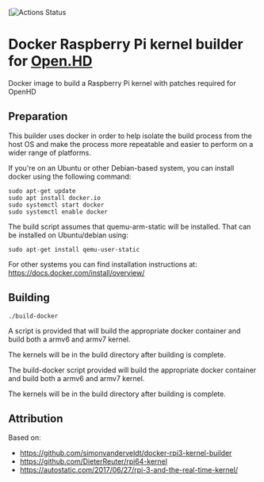 [![Actions Status](https://github.com/webbbn/docker-rpi3-kernel-builder/workflows/build/badge.svg)

# Docker Raspberry Pi kernel builder for [Open.HD](https://github.com/HD-Fpv/Open.HD)

Docker image to build a Raspberry Pi kernel with patches required for OpenHD

## Preparation

This builder uses docker in order to help isolate the build process from the host OS and make the process more repeatable and easier to perform on a wider range of platforms.

If you're on an Ubuntu or other Debian-based system, you can install docker using the following command:

~~~
sudo apt-get update
sudo apt install docker.io
sudo systemctl start docker
sudo systemctl enable docker
~~~

The build script assumes that quemu-arm-static will be installed. That can be installed on Ubuntu/debian using:

~~~
sudo apt-get install qemu-user-static
~~~

For other systems you can find installation instructions at: https://docs.docker.com/install/overview/

## Building

```
./build-docker
```
A script is provided that will build the appropriate docker container and build both a armv6 and armv7 kernel.

The kernels will be in the build directory after building is complete.

The build-docker script provided will build the appropriate docker container and build both a armv6 and armv7 kernel.

The kernels will be in the build directory after building is complete.

## Attribution
Based on:
- https://github.com/simonvanderveldt/docker-rpi3-kernel-builder
- https://github.com/DieterReuter/rpi64-kernel
- https://autostatic.com/2017/06/27/rpi-3-and-the-real-time-kernel/
